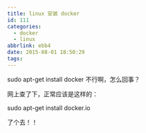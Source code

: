 ```yaml
---
title: linux 安装 docker
id: 111
categories:
  - docker
  - linux
abbrlink: ebb4
date: 2015-08-01 18:50:29
tags:
---
```


sudo apt-get install docker 不行啊，怎么回事？

网上查了下，正常应该是这样的：

sudo apt-get install docker.io

了个去！！